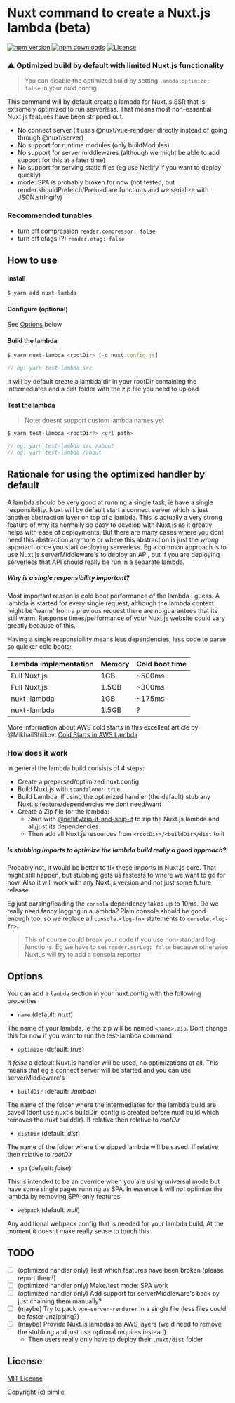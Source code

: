# Nuxt command to create a Nuxt.js lambda (beta)
[![npm version][npm-version-src]][npm-version-href]
[![npm downloads][npm-downloads-src]][npm-downloads-href]
[![License][license-src]][license-href]

### :warning: Optimized build by default with limited Nuxt.js functionality

> You can disable the optimized build by setting `lambda.optimize: false` in your nuxt.config

This command will by default create a lambda for Nuxt.js SSR that is extremely optimized to run serverless. That means most non-essential Nuxt.js features have been stripped out.

- No connect server (it uses @nuxt/vue-renderer directly instead of going through @nuxt/server)
- No support for runtime modules (only buildModules)
- No support for server middlewares (although we might be able to add support for this at a later time)
- No support for serving static files (eg use Netlify if you want to deploy quickly)
- mode: SPA is probably broken for now (not tested, but render.shouldPrefetch/Preload are functions and we serialize with JSON.stringify)

### Recommended tunables

- turn off compression `render.compressor: false`
- turn off etags (?) `render.etag: false`

## How to use

#### Install
```js
$ yarn add nuxt-lambda
```

#### Configure (optional)

See [Options](#Options) below

#### Build the lambda
```js
$ yarn nuxt-lambda <rootDir> [-c nuxt.config.js]

// eg: yarn test-lambda src
```

It will by default create a lambda dir in your rootDir containing the intermediates and a dist folder with the zip file you need to upload

#### Test the lambda

> Note: doesnt support custom lambda names yet

```js
$ yarn test-lambda <rootDir?> <url path>

// eg: yarn test-lambda src /about
// eg: yarn test-lambda /about
```

## Rationale for using the optimized handler by default

A lambda should be very good at running a single task, ie have a single responsibility. Nuxt will by default start a connect server which is just another abstraction layer on top of a lambda. This is actually a very strong feature of why its normally so easy to develop with Nuxt.js as it greatly helps with ease of deployments. But there are many cases where you dont need this abstraction anymore or where this abstraction is just the _wrong_ approach once you start deploying serverless. Eg a common approach is to use Nuxt.js serverMiddleware's to deploy an API, but if you are deploying serverless that API should really be run in a separate lambda.

##### Why is a single responsibility important?

Most important reason is cold boot performance of the lambda I guess. A lambda is started for every single request, although the lambda context might be 'warm' from a previous request there are no guarantees that its still warm. Response times/performance of your Nuxt.js website could vary greatly because of this.

Having a single responsibility means less dependencies, less code to parse so quicker cold boots:

|Lambda implementation|Memory|Cold boot time|
|---|---|---|
|Full Nuxt.js|1GB|~500ms|
|Full Nuxt.js|1.5GB|~300ms|
|nuxt-lambda|1GB|~175ms|
|nuxt-lambda|1.5GB|?|

More information about AWS cold starts in this excellent article by @MikhailShilkov: [Cold Starts in AWS Lambda](https://mikhail.io/serverless/coldstarts/aws/)

### How does it work

In general the lambda build consists of 4 steps:

- Create a preparsed/optimized nuxt.config
- Build Nuxt.js with `standalone: true`
- Build Lambda, if using the optimized handler (the default) stub any Nuxt.js feature/dependencies we dont need/want
- Create a Zip file for the lambda:
  - Start with [@netlify/zip-it-and-ship-it](https://github.com/netlify/zip-it-and-ship-it) to zip the Nuxt.js lambda and all/just its dependencies
  - Then add all Nuxt.js resources from `<rootDir>/<buildDir>/dist` to it

##### Is stubbing imports to optimize the lambda build really a good approach?

Probably not, it would be better to fix these imports in Nuxt.js core. That might still happen, but stubbing gets us fastests to where we want to go for now. Also it will work with any Nuxt.js version and not just some future release.

Eg just parsing/loading the `consola` dependency takes up to 10ms. Do we really need fancy logging in a lambda? Plain console should be good enough too, so we replace all `consola.<log-fn>` statements to `console.<log-fn>`.

> This of course could break your code if you use non-standard log functions. Eg we have to set `render.ssrLog: false` because otherwise Nuxt.js will try to add a consola reporter

## Options

You can add a `lambda` section in your nuxt.config with the following properties

- `name` (default: _nuxt_)

The name of your lambda, ie the zip will be named `<name>.zip`. Dont change this for now if you want to run the test-lambda command

- `optimize` (default: _true_)

If _false_ a default Nuxt.js handler will be used, no optimizations at all. This means that eg a connect server will be started and you can use serverMiddleware's

- `buildDir` (default: _.lambda_)

The name of the folder where the intermediates for the lambda build are saved (dont use nuxt's buildDir, config is created before nuxt build which removes the nuxt builddir). If relative then relative to _rootDir_

- `distDir` (default: _dist_)

The name of the folder where the zipped lambda will be saved. If relative then relative to _rootDir_

- `spa` (default: _false_)

This is intended to be an override when you are using universal mode but have some single pages running as SPA. In essence it will _not_ optimize the lambda by removing SPA-only features

- `webpack` (default: _null_)

Any additional webpack config that is needed for your lambda build. At the moment it doesnt make really sense to touch this

## TODO

- [ ] (optimized handler only) Test which features have been broken (please report them!)
- [ ] (optimized handler only) Make/test mode: SPA work
- [ ] (optimized handler only) Add support for serverMiddleware's back by just chaining them manually?
- [ ] (maybe) Try to pack `vue-server-renderer` in a single file (less files could be faster unzipping?)
- [ ] (maybe) Provide Nuxt.js lambdas as AWS layers (we'd need to remove the stubbing and just use optional requires instead)
   - Then users really only have to deploy their `.nuxt/dist` folder

## License

[MIT License](./LICENSE)

Copyright (c) pimlie

<!-- Badges -->
[npm-version-src]: https://img.shields.io/npm/v/nuxt-lambda/latest.svg?style=flat-square
[npm-version-href]: https://npmjs.com/package/nuxt-lambda

[npm-downloads-src]: https://img.shields.io/npm/dt/nuxt-lambda.svg?style=flat-square
[npm-downloads-href]: https://npmjs.com/package/nuxt-lambda

[circle-ci-src]: https://img.shields.io/circleci/project/github/pimlie/nuxt-lambda.svg?style=flat-square
[circle-ci-href]: https://circleci.com/gh/pimlie/nuxt-lambda

[codecov-src]: https://img.shields.io/codecov/c/github/pimlie/nuxt-lambda.svg?style=flat-square
[codecov-href]: https://codecov.io/gh/pimlie/nuxt-lambda

[license-src]: https://img.shields.io/npm/l/nuxt-lambda.svg?style=flat-square
[license-href]: https://npmjs.com/package/nuxt-lambda
